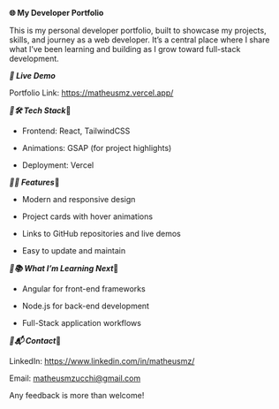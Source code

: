 **🌐 My Developer Portfolio**

This is my personal developer portfolio, built to showcase my projects, skills, and journey as a web developer. It’s a central place where I share what I’ve been learning and building as I grow toward full-stack development.

***🚀 Live Demo***

Portfolio Link: https://matheusmz.vercel.app/

***🚀🛠️ Tech Stack***🚀

* Frontend: React, TailwindCSS

* Animations: GSAP (for project highlights)

* Deployment: Vercel

***🚀✨ Features***🚀

* Modern and responsive design

* Project cards with hover animations

* Links to GitHub repositories and live demos

* Easy to update and maintain

***🚀📚 What I’m Learning Next***🚀

* Angular for front-end frameworks

* Node.js for back-end development

* Full-Stack application workflows

***🚀📬 Contact***🚀

LinkedIn: https://www.linkedin.com/in/matheusmz/

Email: matheusmzucchi@gmail.com

Any feedback is more than welcome!
